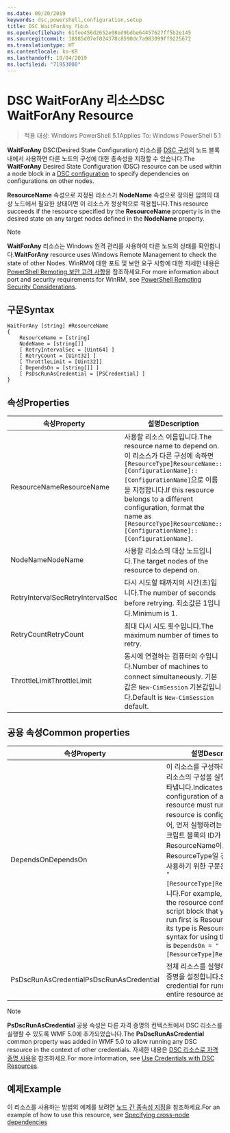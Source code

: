 ```yaml
---
ms.date: 09/20/2019
keywords: dsc,powershell,configuration,setup
title: DSC WaitForAny 리소스
ms.openlocfilehash: 61fee456d2652e08ed9bdbe64457627ff5b2e145
ms.sourcegitcommit: 18985d07ef024378c8590dc7a983099ff9225672
ms.translationtype: HT
ms.contentlocale: ko-KR
ms.lasthandoff: 10/04/2019
ms.locfileid: "71953000"
---
```

# <a name="dsc-waitforany-resource"></a><span data-ttu-id="017d4-103">DSC WaitForAny 리소스</span><span class="sxs-lookup"><span data-stu-id="017d4-103">DSC WaitForAny Resource</span></span>

> <span data-ttu-id="017d4-104">적용 대상: Windows PowerShell 5.1</span><span class="sxs-lookup"><span data-stu-id="017d4-104">Applies To: Windows PowerShell 5.1</span></span>

<span data-ttu-id="017d4-105">**WaitForAny** DSC(Desired State Configuration) 리소스를 [DSC 구성](../../../configurations/configurations.md)의 노드 블록 내에서 사용하면 다른 노드의 구성에 대한 종속성을 지정할 수 있습니다.</span><span class="sxs-lookup"><span data-stu-id="017d4-105">The **WaitForAny** Desired State Configuration (DSC) resource can be used within a node block in a [DSC configuration](../../../configurations/configurations.md) to specify dependencies on configurations on other nodes.</span></span>

<span data-ttu-id="017d4-106">**ResourceName** 속성으로 지정된 리소스가 **NodeName** 속성으로 정의된 임의의 대상 노드에서 필요한 상태이면 이 리소스가 정상적으로 적용됩니다.</span><span class="sxs-lookup"><span data-stu-id="017d4-106">This resource succeeds if the resource specified by the **ResourceName** property is in the desired state on any target nodes defined in the **NodeName** property.</span></span>

> [!NOTE]
> <span data-ttu-id="017d4-107">**WaitForAny** 리소스는 Windows 원격 관리를 사용하여 다른 노드의 상태를 확인합니다.</span><span class="sxs-lookup"><span data-stu-id="017d4-107">**WaitForAny** resource uses Windows Remote Management to check the state of other Nodes.</span></span> <span data-ttu-id="017d4-108">WinRM에 대한 포트 및 보안 요구 사항에 대한 자세한 내용은 [PowerShell Remoting 보안 고려 사항](/powershell/scripting/learn/remoting/winrmsecurity?view=powershell-6)을 참조하세요.</span><span class="sxs-lookup"><span data-stu-id="017d4-108">For more information about port and security requirements for WinRM, see [PowerShell Remoting Security Considerations](/powershell/scripting/learn/remoting/winrmsecurity?view=powershell-6).</span></span>

## <a name="syntax"></a><span data-ttu-id="017d4-109">구문</span><span class="sxs-lookup"><span data-stu-id="017d4-109">Syntax</span></span>

```Syntax
WaitForAny [string] #ResourceName
{
    ResourceName = [string]
    NodeName = [string[]]
    [ RetryIntervalSec = [Uint64] ]
    [ RetryCount = [Uint32] ]
    [ ThrottleLimit = [Uint32]]
    [ DependsOn = [string[]] ]
    [ PsDscRunAsCredential = [PSCredential] ]
}
```

## <a name="properties"></a><span data-ttu-id="017d4-110">속성</span><span class="sxs-lookup"><span data-stu-id="017d4-110">Properties</span></span>

|<span data-ttu-id="017d4-111">속성</span><span class="sxs-lookup"><span data-stu-id="017d4-111">Property</span></span> |<span data-ttu-id="017d4-112">설명</span><span class="sxs-lookup"><span data-stu-id="017d4-112">Description</span></span> |
|---|---|
|<span data-ttu-id="017d4-113">ResourceName</span><span class="sxs-lookup"><span data-stu-id="017d4-113">ResourceName</span></span> |<span data-ttu-id="017d4-114">사용할 리소스 이름입니다.</span><span class="sxs-lookup"><span data-stu-id="017d4-114">The resource name to depend on.</span></span> <span data-ttu-id="017d4-115">이 리소스가 다른 구성에 속하면 `[ResourceType]ResourceName::[ConfigurationName]::[ConfigurationName]`으로 이름을 지정합니다.</span><span class="sxs-lookup"><span data-stu-id="017d4-115">If this resource belongs to a different configuration, format the name as `[ResourceType]ResourceName::[ConfigurationName]::[ConfigurationName]`.</span></span> |
|<span data-ttu-id="017d4-116">NodeName</span><span class="sxs-lookup"><span data-stu-id="017d4-116">NodeName</span></span> |<span data-ttu-id="017d4-117">사용할 리소스의 대상 노드입니다.</span><span class="sxs-lookup"><span data-stu-id="017d4-117">The target nodes of the resource to depend on.</span></span> |
|<span data-ttu-id="017d4-118">RetryIntervalSec</span><span class="sxs-lookup"><span data-stu-id="017d4-118">RetryIntervalSec</span></span> |<span data-ttu-id="017d4-119">다시 시도할 때까지의 시간(초)입니다.</span><span class="sxs-lookup"><span data-stu-id="017d4-119">The number of seconds before retrying.</span></span> <span data-ttu-id="017d4-120">최소값은 1입니다.</span><span class="sxs-lookup"><span data-stu-id="017d4-120">Minimum is 1.</span></span> |
|<span data-ttu-id="017d4-121">RetryCount</span><span class="sxs-lookup"><span data-stu-id="017d4-121">RetryCount</span></span> |<span data-ttu-id="017d4-122">최대 다시 시도 횟수입니다.</span><span class="sxs-lookup"><span data-stu-id="017d4-122">The maximum number of times to retry.</span></span> |
|<span data-ttu-id="017d4-123">ThrottleLimit</span><span class="sxs-lookup"><span data-stu-id="017d4-123">ThrottleLimit</span></span> |<span data-ttu-id="017d4-124">동시에 연결하는 컴퓨터의 수입니다.</span><span class="sxs-lookup"><span data-stu-id="017d4-124">Number of machines to connect simultaneously.</span></span> <span data-ttu-id="017d4-125">기본값은 `New-CimSession` 기본값입니다.</span><span class="sxs-lookup"><span data-stu-id="017d4-125">Default is `New-CimSession` default.</span></span> |

## <a name="common-properties"></a><span data-ttu-id="017d4-126">공용 속성</span><span class="sxs-lookup"><span data-stu-id="017d4-126">Common properties</span></span>

|<span data-ttu-id="017d4-127">속성</span><span class="sxs-lookup"><span data-stu-id="017d4-127">Property</span></span> |<span data-ttu-id="017d4-128">설명</span><span class="sxs-lookup"><span data-stu-id="017d4-128">Description</span></span> |
|---|---|
|<span data-ttu-id="017d4-129">DependsOn</span><span class="sxs-lookup"><span data-stu-id="017d4-129">DependsOn</span></span> |<span data-ttu-id="017d4-130">이 리소스를 구성하려면 먼저 다른 리소스의 구성을 실행해야 함을 나타냅니다.</span><span class="sxs-lookup"><span data-stu-id="017d4-130">Indicates that the configuration of another resource must run before this resource is configured.</span></span> <span data-ttu-id="017d4-131">예를 들어, 먼저 실행하려는 리소스 구성 스크립트 블록의 ID가 ResourceName이고 해당 형식이 ResourceType일 경우, 이 속성을 사용하기 위한 구문은 `DependsOn = "[ResourceType]ResourceName"`입니다.</span><span class="sxs-lookup"><span data-stu-id="017d4-131">For example, if the ID of the resource configuration script block that you want to run first is ResourceName and its type is ResourceType, the syntax for using this property is `DependsOn = "[ResourceType]ResourceName"`.</span></span> |
|<span data-ttu-id="017d4-132">PsDscRunAsCredential</span><span class="sxs-lookup"><span data-stu-id="017d4-132">PsDscRunAsCredential</span></span> |<span data-ttu-id="017d4-133">전체 리소스를 실행하기 위한 자격 증명을 설정합니다.</span><span class="sxs-lookup"><span data-stu-id="017d4-133">Sets the credential for running the entire resource as.</span></span> |

> [!NOTE]
> <span data-ttu-id="017d4-134">**PsDscRunAsCredential** 공용 속성은 다른 자격 증명의 컨텍스트에서 DSC 리소스를 실행할 수 있도록 WMF 5.0에 추가되었습니다.</span><span class="sxs-lookup"><span data-stu-id="017d4-134">The **PsDscRunAsCredential** common property was added in WMF 5.0 to allow running any DSC resource in the context of other credentials.</span></span> <span data-ttu-id="017d4-135">자세한 내용은 [ DSC 리소스로 자격 증명 사용](../../../configurations/runasuser.md)을 참조하세요.</span><span class="sxs-lookup"><span data-stu-id="017d4-135">For more information, see [Use Credentials with DSC Resources](../../../configurations/runasuser.md).</span></span>

## <a name="example"></a><span data-ttu-id="017d4-136">예제</span><span class="sxs-lookup"><span data-stu-id="017d4-136">Example</span></span>

<span data-ttu-id="017d4-137">이 리소스를 사용하는 방법의 예제를 보려면 [노드 간 종속성 지정](../../../configurations/crossNodeDependencies.md)을 참조하세요.</span><span class="sxs-lookup"><span data-stu-id="017d4-137">For an example of how to use this resource, see [Specifying cross-node dependencies](../../../configurations/crossNodeDependencies.md)</span></span>